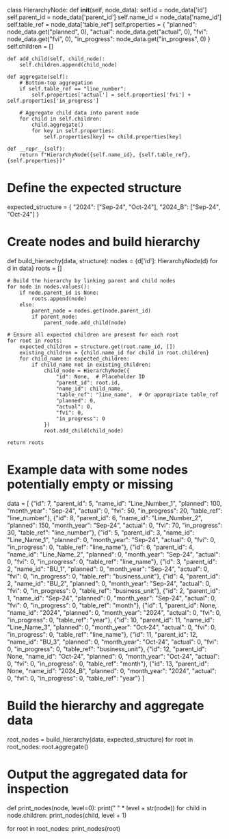 class HierarchyNode:
    def __init__(self, node_data):
        self.id = node_data['id']
        self.parent_id = node_data['parent_id']
        self.name_id = node_data['name_id']
        self.table_ref = node_data['table_ref']
        self.properties = {
            "planned": node_data.get("planned", 0),
            "actual": node_data.get("actual", 0),
            "fvi": node_data.get("fvi", 0),
            "in_progress": node_data.get("in_progress", 0)
        }
        self.children = []

    def add_child(self, child_node):
        self.children.append(child_node)

    def aggregate(self):
        # Bottom-top aggregation
        if self.table_ref == "line_number":
            self.properties['actual'] = self.properties['fvi'] + self.properties['in_progress']

        # Aggregate child data into parent node
        for child in self.children:
            child.aggregate()
            for key in self.properties:
                self.properties[key] += child.properties[key]

    def __repr__(self):
        return f"HierarchyNode({self.name_id}, {self.table_ref}, {self.properties})"

# Define the expected structure
expected_structure = {
    "2024": ["Sep-24", "Oct-24"],
    "2024_B": ["Sep-24", "Oct-24"]
}

# Create nodes and build hierarchy
def build_hierarchy(data, structure):
    nodes = {d['id']: HierarchyNode(d) for d in data}
    roots = []

    # Build the hierarchy by linking parent and child nodes
    for node in nodes.values():
        if node.parent_id is None:
            roots.append(node)
        else:
            parent_node = nodes.get(node.parent_id)
            if parent_node:
                parent_node.add_child(node)

    # Ensure all expected children are present for each root
    for root in roots:
        expected_children = structure.get(root.name_id, [])
        existing_children = {child.name_id for child in root.children}
        for child_name in expected_children:
            if child_name not in existing_children:
                child_node = HierarchyNode({
                    "id": None,  # Placeholder ID
                    "parent_id": root.id,
                    "name_id": child_name,
                    "table_ref": "line_name",  # Or appropriate table_ref
                    "planned": 0,
                    "actual": 0,
                    "fvi": 0,
                    "in_progress": 0
                })
                root.add_child(child_node)

    return roots

# Example data with some nodes potentially empty or missing
data = [
    {"id": 7, "parent_id": 5, "name_id": "Line_Number_1", "planned": 100, "month_year": "Sep-24", "actual": 0, "fvi": 50, "in_progress": 20, "table_ref": "line_number"},
    {"id": 8, "parent_id": 6, "name_id": "Line_Number_2", "planned": 150, "month_year": "Sep-24", "actual": 0, "fvi": 70, "in_progress": 30, "table_ref": "line_number"},
    {"id": 5, "parent_id": 3, "name_id": "Line_Name_1", "planned": 0, "month_year": "Sep-24", "actual": 0, "fvi": 0, "in_progress": 0, "table_ref": "line_name"},
    {"id": 6, "parent_id": 4, "name_id": "Line_Name_2", "planned": 0, "month_year": "Sep-24", "actual": 0, "fvi": 0, "in_progress": 0, "table_ref": "line_name"},
    {"id": 3, "parent_id": 2, "name_id": "BU_1", "planned": 0, "month_year": "Sep-24", "actual": 0, "fvi": 0, "in_progress": 0, "table_ref": "business_unit"},
    {"id": 4, "parent_id": 2, "name_id": "BU_2", "planned": 0, "month_year": "Sep-24", "actual": 0, "fvi": 0, "in_progress": 0, "table_ref": "business_unit"},
    {"id": 2, "parent_id": 1, "name_id": "Sep-24", "planned": 0, "month_year": "Sep-24", "actual": 0, "fvi": 0, "in_progress": 0, "table_ref": "month"},
    {"id": 1, "parent_id": None, "name_id": "2024", "planned": 0, "month_year": "2024", "actual": 0, "fvi": 0, "in_progress": 0, "table_ref": "year"},
    {"id": 10, "parent_id": 11, "name_id": "Line_Name_3", "planned": 0, "month_year": "Oct-24", "actual": 0, "fvi": 0, "in_progress": 0, "table_ref": "line_name"},
    {"id": 11, "parent_id": 12, "name_id": "BU_3", "planned": 0, "month_year": "Oct-24", "actual": 0, "fvi": 0, "in_progress": 0, "table_ref": "business_unit"},
    {"id": 12, "parent_id": None, "name_id": "Oct-24", "planned": 0, "month_year": "Oct-24", "actual": 0, "fvi": 0, "in_progress": 0, "table_ref": "month"},
    {"id": 13, "parent_id": None, "name_id": "2024_B", "planned": 0, "month_year": "2024", "actual": 0, "fvi": 0, "in_progress": 0, "table_ref": "year"}
]

# Build the hierarchy and aggregate data
root_nodes = build_hierarchy(data, expected_structure)
for root in root_nodes:
    root.aggregate()

# Output the aggregated data for inspection
def print_nodes(node, level=0):
    print("  " * level + str(node))
    for child in node.children:
        print_nodes(child, level + 1)

for root in root_nodes:
    print_nodes(root)
